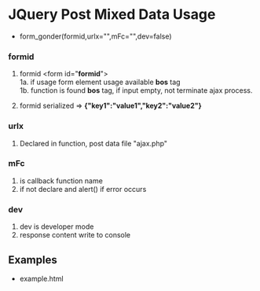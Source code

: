 # JQuery Post Mixed Data Usage
* form_gonder(formid,urlx="",mFc="",dev=false)

### formid 
1. formid \<form id="__formid__">  
1a. if usage form element usage available __bos__ tag  
1b. function is found __bos__ tag, if input empty, not terminate ajax process.

2. formid serialized => __{"key1":"value1","key2":"value2"}__

### urlx
1. Declared in function, post data file "ajax.php"

### mFc
1. is callback function name
2. if not declare and alert() if error occurs

### dev
1. dev is developer mode
2. response content write to console

## Examples
* example.html
